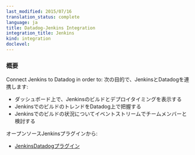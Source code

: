 ```yaml
---
last_modified: 2015/07/16
translation_status: complete
language: ja
title: Datadog-Jenkins Integration
integration_title: Jenkins
kind: integration
doclevel:
---
```


<!-- ### Overview


Connect Jenkins to Datadog in order to:

- Add build & deployment markers on all your dashboards.
- Identify trends in your builds.
- Discuss build failures with your team. -->

### 概要


Connect Jenkins to Datadog in order to:
次の目的で、JenkinsとDatadogを連携します:

* ダッシュボード上で、Jenkinsのビルドとデプロイタイミングを表示する
* JenkinsでのビルドのトレンドをDatadog上で把握する
* Jenkinsでのビルドの状況についてイベントストリームでチームメンバーと検討する


<!-- From the open-source Jenkins plugin:

* [Jenkins Datadog plugin](https://github.com/DataDog/jenkins-datadog-plugin)
-->

オープンソースJenkinsプラグインから:

* [JenkinsDatadogプラグイン](https://github.com/DataDog/jenkins-datadog-plugin)
